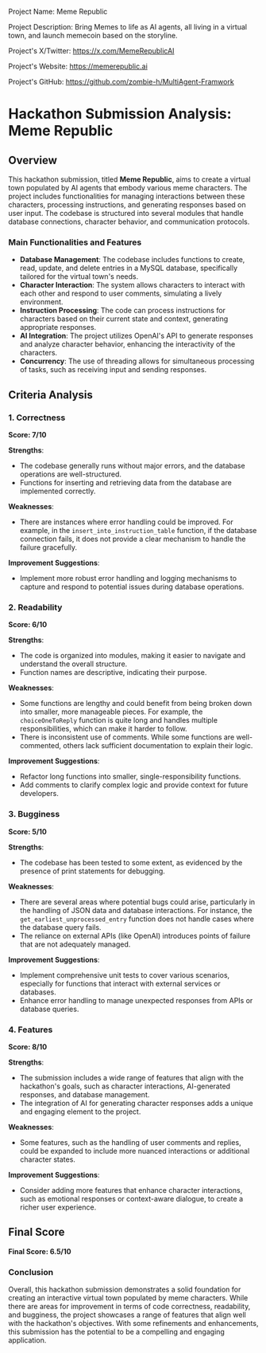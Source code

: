 
Project Name: Meme Republic


Project Description: Bring Memes to life as AI agents, all living in a virtual town, and launch memecoin based on the storyline.


Project's X/Twitter: https://x.com/MemeRepublicAI


Project's Website: https://memerepublic.ai


Project's GitHub: https://github.com/zombie-h/MultiAgent-Framwork






# Hackathon Submission Analysis: Meme Republic

## Overview
This hackathon submission, titled **Meme Republic**, aims to create a virtual town populated by AI agents that embody various meme characters. The project includes functionalities for managing interactions between these characters, processing instructions, and generating responses based on user input. The codebase is structured into several modules that handle database connections, character behavior, and communication protocols.

### Main Functionalities and Features
- **Database Management**: The codebase includes functions to create, read, update, and delete entries in a MySQL database, specifically tailored for the virtual town's needs.
- **Character Interaction**: The system allows characters to interact with each other and respond to user comments, simulating a lively environment.
- **Instruction Processing**: The code can process instructions for characters based on their current state and context, generating appropriate responses.
- **AI Integration**: The project utilizes OpenAI's API to generate responses and analyze character behavior, enhancing the interactivity of the characters.
- **Concurrency**: The use of threading allows for simultaneous processing of tasks, such as receiving input and sending responses.

## Criteria Analysis

### 1. Correctness
**Score: 7/10**

**Strengths**:
- The codebase generally runs without major errors, and the database operations are well-structured.
- Functions for inserting and retrieving data from the database are implemented correctly.

**Weaknesses**:
- There are instances where error handling could be improved. For example, in the `insert_into_instruction_table` function, if the database connection fails, it does not provide a clear mechanism to handle the failure gracefully.
  
**Improvement Suggestions**:
- Implement more robust error handling and logging mechanisms to capture and respond to potential issues during database operations.

### 2. Readability
**Score: 6/10**

**Strengths**:
- The code is organized into modules, making it easier to navigate and understand the overall structure.
- Function names are descriptive, indicating their purpose.

**Weaknesses**:
- Some functions are lengthy and could benefit from being broken down into smaller, more manageable pieces. For example, the `choiceOneToReply` function is quite long and handles multiple responsibilities, which can make it harder to follow.
- There is inconsistent use of comments. While some functions are well-commented, others lack sufficient documentation to explain their logic.

**Improvement Suggestions**:
- Refactor long functions into smaller, single-responsibility functions.
- Add comments to clarify complex logic and provide context for future developers.

### 3. Bugginess
**Score: 5/10**

**Strengths**:
- The codebase has been tested to some extent, as evidenced by the presence of print statements for debugging.

**Weaknesses**:
- There are several areas where potential bugs could arise, particularly in the handling of JSON data and database interactions. For instance, the `get_earliest_unprocessed_entry` function does not handle cases where the database query fails.
- The reliance on external APIs (like OpenAI) introduces points of failure that are not adequately managed.

**Improvement Suggestions**:
- Implement comprehensive unit tests to cover various scenarios, especially for functions that interact with external services or databases.
- Enhance error handling to manage unexpected responses from APIs or database queries.

### 4. Features
**Score: 8/10**

**Strengths**:
- The submission includes a wide range of features that align with the hackathon's goals, such as character interactions, AI-generated responses, and database management.
- The integration of AI for generating character responses adds a unique and engaging element to the project.

**Weaknesses**:
- Some features, such as the handling of user comments and replies, could be expanded to include more nuanced interactions or additional character states.

**Improvement Suggestions**:
- Consider adding more features that enhance character interactions, such as emotional responses or context-aware dialogue, to create a richer user experience.

## Final Score
**Final Score: 6.5/10**

### Conclusion
Overall, this hackathon submission demonstrates a solid foundation for creating an interactive virtual town populated by meme characters. While there are areas for improvement in terms of code correctness, readability, and bugginess, the project showcases a range of features that align well with the hackathon's objectives. With some refinements and enhancements, this submission has the potential to be a compelling and engaging application.